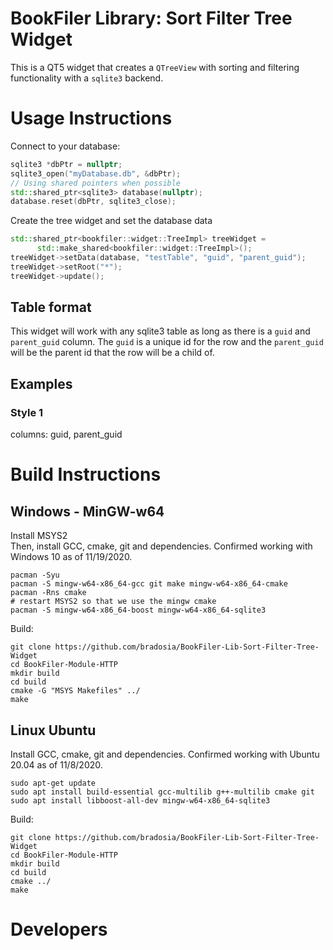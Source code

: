 # BookFiler Library: Sort Filter Tree Widget
This is a QT5 widget that creates a `QTreeView` with sorting and filtering functionality with a `sqlite3` backend.

# Usage Instructions

Connect to your database:
```cpp
sqlite3 *dbPtr = nullptr;
sqlite3_open("myDatabase.db", &dbPtr);
// Using shared pointers when possible
std::shared_ptr<sqlite3> database(nullptr);
database.reset(dbPtr, sqlite3_close);
```

Create the tree widget and set the database data
```cpp
std::shared_ptr<bookfiler::widget::TreeImpl> treeWidget =
      std::make_shared<bookfiler::widget::TreeImpl>();
treeWidget->setData(database, "testTable", "guid", "parent_guid");
treeWidget->setRoot("*"); 
treeWidget->update();
```

## Table format

This widget will work with any sqlite3 table as long as there is a `guid` and `parent_guid` column. The  `guid` is a unique id for the row and the `parent_guid` will be the parent id that the row will be a child of.

## Examples 

### Style 1

columns: guid, parent_guid



# Build Instructions

## Windows - MinGW-w64
Install MSYS2<BR>
Then, install GCC, cmake, git and dependencies. Confirmed working with Windows 10 as of 11/19/2020.
```shell
pacman -Syu
pacman -S mingw-w64-x86_64-gcc git make mingw-w64-x86_64-cmake
pacman -Rns cmake
# restart MSYS2 so that we use the mingw cmake
pacman -S mingw-w64-x86_64-boost mingw-w64-x86_64-sqlite3
```
Build:
```shell
git clone https://github.com/bradosia/BookFiler-Lib-Sort-Filter-Tree-Widget
cd BookFiler-Module-HTTP
mkdir build
cd build
cmake -G "MSYS Makefiles" ../
make
```

## Linux Ubuntu
Install GCC, cmake, git and dependencies. Confirmed working with Ubuntu 20.04 as of 11/8/2020.
```shell
sudo apt-get update
sudo apt install build-essential gcc-multilib g++-multilib cmake git
sudo apt install libboost-all-dev mingw-w64-x86_64-sqlite3
```
Build:
```shell
git clone https://github.com/bradosia/BookFiler-Lib-Sort-Filter-Tree-Widget
cd BookFiler-Module-HTTP
mkdir build
cd build
cmake ../
make
```

# Developers
